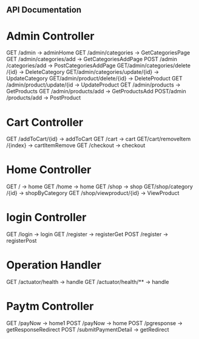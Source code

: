 ## API Documentation 

# Admin Controller

GET
​/admin -> adminHome
GET
​/admin​/categories -> GetCategoriesPage
GET
​/admin​/categories​/add  -> GetCategoriesAddPage
POST
​/admin​/categories​/add -> PostCategoriesAddPage
GET
​/admin​/categories​/delete​/{id} -> DeleteCategory
GET
​/admin​/categories​/update​/{id} -> UpdateCategory
GET
​/admin​/product​/delete​/{id} -> DeleteProduct
GET
​/admin​/product​/update​/{id -> UpdateProduct
GET
​/admin​/products -> GetProducts
GET
​/admin​/products​/add -> GetProductsAdd
POST
​/admin​/products​/add -> PostProduct

# Cart Controller

GET
​/addToCart​/{id} -> addToCart
GET
​/cart -> cart
GET
​/cart​/removeItem​/{index} -> cartItemRemove
GET
​/checkout -> checkout

# Home Controller

GET
​/ -> home
GET
​/home -> home
GET
​/shop -> shop
GET
​/shop​/category​/{id} -> shopByCategory
GET
​/shop​/viewproduct​/{id} -> ViewProduct

# login Controller

GET
​/login -> login
GET
​/register -> registerGet
POST
​/register -> registerPost

# Operation Handler

GET
​/actuator​/health -> handle
GET
​/actuator​/health​/** -> handle

# Paytm Controller

GET
​/payNow -> home1
POST
​/payNow -> home
POST
​/pgresponse -> getResponseRedirect
POST
​/submitPaymentDetail -> getRedirect
